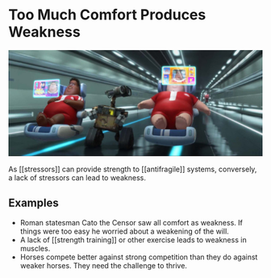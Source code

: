 # Too Much Comfort Produces Weakness

![](/assets/images/wall-e-humans.jpg)

As [[stressors]] can provide strength to [[antifragile]] systems, conversely, a lack of stressors can lead to weakness. 

## Examples

- Roman statesman Cato the Censor saw all comfort as weakness. If things were too easy he worried about a weakening of the will. 
- A lack of [[strength training]] or other exercise leads to weakness in muscles. 
- Horses compete better against strong competition than they do against weaker horses. They need the challenge to thrive. 
